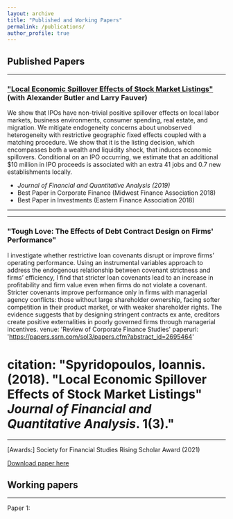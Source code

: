 ```yaml
---
layout: archive
title: "Published and Working Papers"
permalink: /publications/
author_profile: true
---
```


## Published Papers

---
### ["Local Economic Spillover Effects of Stock Market Listings"](https://papers.ssrn.com/sol3/papers.cfm?abstract_id=2695464) (with Alexander Butler and Larry Fauver)
We show that IPOs have non-trivial positive spillover effects on local labor markets, business environments, consumer spending, real estate, and migration. We mitigate endogeneity concerns about unobserved heterogeneity with restrictive geographic fixed effects coupled with a matching procedure. We show that it is the listing decision, which encompasses both a wealth and liquidity shock, that induces economic spillovers. Conditional on an IPO occurring, we estimate that an additional $10 million in IPO proceeds is associated with an extra 41 jobs and 0.7 new establishments locally.

- *Journal of Financial and Quantitative Analysis (2019)*
- Best Paper in Corporate Finance (Midwest Finance Association 2018)
- Best Paper in Investments (Eastern Finance Association 2018)

<!-- # citation: "Spyridopoulos, Ioannis. (2018). &quot;Local Economic Spillover Effects of Stock Market Listings&quot; <i>Journal of Financial and Quantitative Analysis</i>. 1(3)." -->
---

---
### "Tough Love: The Effects of Debt Contract Design on Firms' Performance"
I investigate whether restrictive loan covenants disrupt or improve firms’ operating performance. Using an instrumental variables approach to address the endogenous relationship between covenant strictness and firms’ efficiency, I find that stricter loan covenants lead to an increase in profitability and firm value even when firms do not violate a covenant. Stricter covenants improve performance only in firms with managerial agency conflicts: those without large shareholder ownership, facing softer competition in their product market, or with weaker shareholder rights. The evidence suggests that by designing stringent contracts ex ante, creditors create positive externalities in poorly governed firms through managerial incentives.
venue: 'Review of Corporate Finance Studies'
paperurl: 'https://papers.ssrn.com/sol3/papers.cfm?abstract_id=2695464'
# citation: "Spyridopoulos, Ioannis. (2018). &quot;Local Economic Spillover Effects of Stock Market Listings&quot; <i>Journal of Financial and Quantitative Analysis</i>. 1(3)."
---

[Awards:] Society for Financial Studies Rising Scholar Award (2021)

<!-- [Abstract:] I investigate whether restrictive loan covenants disrupt or improve firm operating performance. Using an instrumental variables approach to address the endogenous relationship between covenant strictness and firms' efficiency, I find that stricter loan covenants lead to an increase in profitability and firm value even when firms do not violate a covenant. Stricter covenants improve performance only in firms with managerial agency conflicts: those without large shareholder ownership, facing softer competition in their product market, or with weaker shareholder rights. The evidence suggests that by designing stringent contracts ex ante, creditors create positive externalities in poorly governed firms through managerial incentives.
 -->

[Download paper here](https://papers.ssrn.com/sol3/papers.cfm?abstract_id=2551333)


## Working papers 
---

Paper 1: 





<!-- 
{% if author.googlescholar %}
  You can also find my articles on <u><a href="{{author.googlescholar}}">my Google Scholar profile</a>.</u>
{% endif %}

{% include base_path %}

{% for post in site.publications reversed %}
  {% include archive-single.html %}
{% endfor %}
 -->